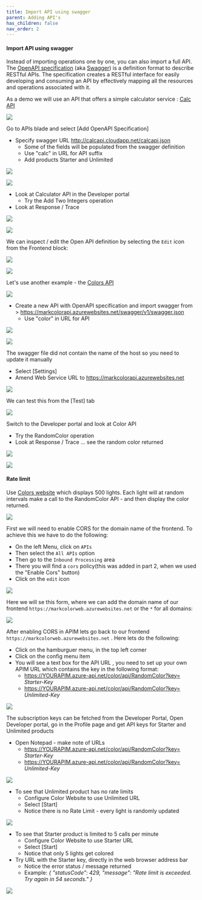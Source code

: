 ```yaml
---
title: Import API using swagger
parent: Adding API's
has_children: false
nav_order: 2
---
```




#### Import API using swagger

Instead of importing operations one by one, you can also import a full API. The [OpenAPI specification](https://www.openapis.org/) (aka [Swagger](https://swagger.io)) is a definition format to describe RESTful APIs. The specification creates a RESTful interface for easily developing and consuming an API by effectively mapping all the resources and operations associated with it.

As a demo we will use an API that offers a simple calculator service : [Calc API](http://calcapi.cloudapp.net/)

![](../../assets/images/APIMCalcAPI.png)

Go to APIs blade and select [Add OpenAPI Specification]
- Specify swagger URL <http://calcapi.cloudapp.net/calcapi.json>
  - Some of the fields will be populated from the swagger definition
  - Use "calc" in URL for API suffix
  - Add products Starter and Unlimited

![](../../assets/images/APIMAddCalcAPI1.png)

![](../../assets/images/APIMAddCalcAPI2.png)

- Look at Calculator API in the Developer portal
  - Try the Add Two Integers operation
- Look at Response / Trace

![](../../assets/images/APIMCalcTryIt1.png)

![](../../assets/images/APIMCalcTryIt2.png)

We can inspect / edit the Open API definition by selecting the `Edit` icon from the Frontend block:

![](../../assets/images/APIMCalcSwagger.png)

![](../../assets/images/APIMCalcSwagger2.png)

Let's use another example - the [Colors API](https://markcolorapi.azurewebsites.net/swagger/)

![](../../assets/images/APIMColorAPI.png)

- Create a new API with OpenAPI specification and import swagger from > <https://markcolorapi.azurewebsites.net/swagger/v1/swagger.json>
  - Use "color" in URL for API

![](../../assets/images/APIMAddColorAPI1.png)

![](../../assets/images/APIMAddColorAPI2.png)


The swagger file did not contain the name of the host so you need to update it manually

- Select [Settings]
- Amend Web Service URL to <https://markcolorapi.azurewebsites.net>

![](../../assets/images/APIMAddColorAPI3.png)

We can test this from the [Test] tab

![](../../assets/images/APIMAddColorAPI.png)

Switch to the Developer portal and look at Color API
  - Try the RandomColor operation
- Look at Response / Trace ... see the random color returned

![](../../assets/images/APIMColorTryIt1.png)

![](../../assets/images/APIMColorTryIt2.png)

#### Rate limit

Use [Colors website](https://markcolorweb.azurewebsites.net) which displays 500 lights.  Each light will at random intervals make a call to the RandomColor API - and then display the color returned.

![](../../assets/images/APIMColorWeb.png)

First we will need to enable CORS for the domain name of the frontend. To achieve this we have to do the following:

- On the left Menu, click on `APIs`
- Then select the `All APIs` option
- Then go to the `Inbound Processing` area
- There you will find a `cors` policy(this was added in part 2, when we used the "Enable Cors" button)
- Click on the `edit` icon

![](../../assets/images/apim-policy-cors-all-apis.png)  

Here we will se this form, where we can add the domain name of our frontend `https://markcolorweb.azurewebsites.net` or the `*` for all domains:

![](../../assets/images/apim-policy-cors-all-apis2.png)  


After enabling CORS in APIM lets go back to our frontend `https://markcolorweb.azurewebsites.net` . Here lets do the following:

- Click on the hamburguer menu, in the top left corner
- Click on the config menu item
- You will see a text box for the API URL , you need to set up your own APIM URL which contains the key in the following format:
  - <https://YOURAPIM.azure-api.net/color/api/RandomColor?key=> *Starter-Key*
  - <https://YOURAPIM.azure-api.net/color/api/RandomColor?key=> *Unlimited-Key*


![](../../assets/images/APIMColorWebConfig.png)

The subscription keys can be fetched from the Developer Portal,  Open Developer portal, go in the Profile page and get API keys for Starter and Unlimited products

- Open Notepad - make note of URLs
  - <https://YOURAPIM.azure-api.net/color/api/RandomColor?key=> *Starter-Key*
  - <https://YOURAPIM.azure-api.net/color/api/RandomColor?key=> *Unlimited-Key*

![](../../assets/images/APIMColorWebKeys.png)

- To see that Unlimited product has no rate limits
  - Configure Color Website to use Unlimited URL
  - Select [Start]
  - Notice there is no Rate Limit - every light is randomly updated

![](../../assets/images/APIMColorWebUnlimited.png)

- To see that Starter product is limited to 5 calls per minute
  - Configure Color Website to use Starter URL
  - Select [Start]
  - Notice that only 5 lights get colored
- Try URL with the Starter key, directly in the web browser address bar
  - Notice the error status / message returned
  - Example: *{ "statusCode": 429, "message": "Rate limit is exceeded. Try again in 54 seconds." }*

![](../../assets/images/APIMColorWebStarter.png)

